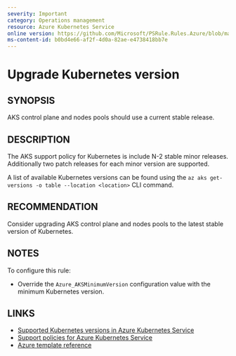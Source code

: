 ```yaml
---
severity: Important
category: Operations management
resource: Azure Kubernetes Service
online version: https://github.com/Microsoft/PSRule.Rules.Azure/blob/main/docs/rules/en/Azure.AKS.Version.md
ms-content-id: b0bd4e66-af2f-4d0a-82ae-e4738418bb7e
---
```


# Upgrade Kubernetes version

## SYNOPSIS

AKS control plane and nodes pools should use a current stable release.

## DESCRIPTION

The AKS support policy for Kubernetes is include N-2 stable minor releases.
Additionally two patch releases for each minor version are supported.

A list of available Kubernetes versions can be found using the `az aks get-versions -o table --location <location>` CLI command.

## RECOMMENDATION

Consider upgrading AKS control plane and nodes pools to the latest stable version of Kubernetes.

## NOTES

To configure this rule:

- Override the `Azure_AKSMinimumVersion` configuration value with the minimum Kubernetes version.

## LINKS

- [Supported Kubernetes versions in Azure Kubernetes Service](https://docs.microsoft.com/en-us/azure/aks/supported-kubernetes-versions)
- [Support policies for Azure Kubernetes Service](https://docs.microsoft.com/en-us/azure/aks/support-policies)
- [Azure template reference](https://docs.microsoft.com/en-us/azure/templates/microsoft.containerservice/managedclusters)
